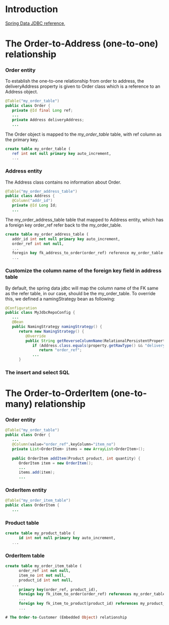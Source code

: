 # Introduction

[Spring Data JDBC reference](https://docs.spring.io/spring-data/jdbc/docs/1.0.8.RELEASE/reference/html/#jdbc.entity-persistence.types),

# The Order-to-Address (one-to-one) relationship

### Order entity
 
To establish the one-to-one relationship from order to address, the deliveryAddress property is given to Order class which is a reference to an Address object.

```Java
@Table("my_order_table")
public class Order {
   private @Id final Long ref;
   ...
   private Address deliveryAddress;
   ...  
```

The Order object is mapped to the *my_order_table* table, with ref column as the primary key.
```sql
create table my_order_table (
   ref int not null primary key auto_increment,
   ...
```

### Address entity

The Address class contains no information about Order.
```Java
@Table("my_order_address_table")
public class Address {
   @Column("addr_id")
   private @Id Long Id;
   ...
```

The my_order_address_table table that mapped to Address entity, which has a foreign key order_ref refer back to the my_order_table.
```sql
create table my_order_address_table (
   addr_id int not null primary key auto_increment,
   order_ref int not null,
   ...
   foregin key fk_address_to_order(order_ref) reference my_order_table(ref)
   ...
```

### Customize the column name of the foreign key field in address table

By default, the spring data jdbc will map the column name of the FK same as the refer table, in our case, should be the my_order_table. To override this, we defined a namingStrategy bean as following:

```java
@Configuration
public class MyJdbcRepoConfig {
   ...
   @Bean
   public NamingStrategy namingStrategy() {
      return new NamingStrategy() {
         @Override
         public String getReverseColumnName(RelationalPersistentProperty property) {
            if (Address.class.equals(property.getRawType() && "deliveryAddress".equals(property.getName())) {
               return "order_ref";
            ...
      }
```

### The insert and select SQL

# The Order-to-OrderItem (one-to-many) relationship

### Order entity

```Java
@Table("my_order_table")
public class Order {
   ...
   @Column(value="order_ref",keyColumn="item_no")
   private List<OrderItem> items = new ArrayList<OrderItem>();
   
   public OrderItem addItem(Product product, int quantity) {
      OrderItem item = new OrderItem();
      ...
      items.add(item);
      ...
```

### OrderItem entity

```Java
@Table("my_order_item_table")
public class OrderItem {
   ...
```

### Product table
```sql
create table my_product_table (
	  id int not null primary key auto_increment,
   ...
```

### OrderItem table
```sql
create table my_order_item_table (
	  order_ref int not null,
	  item_no int not null,
	  product_id int not null,
   ...
	  primary key(order_ref, product_id),
	  foreign key fk_item_to_order(order_ref) references my_order_table(ref)
	  ...
	  foreign key fk_item_to_product(product_id) references my_product_table(id)
	  ...

# The Order-to-Customer (Embedded Object) relationship
